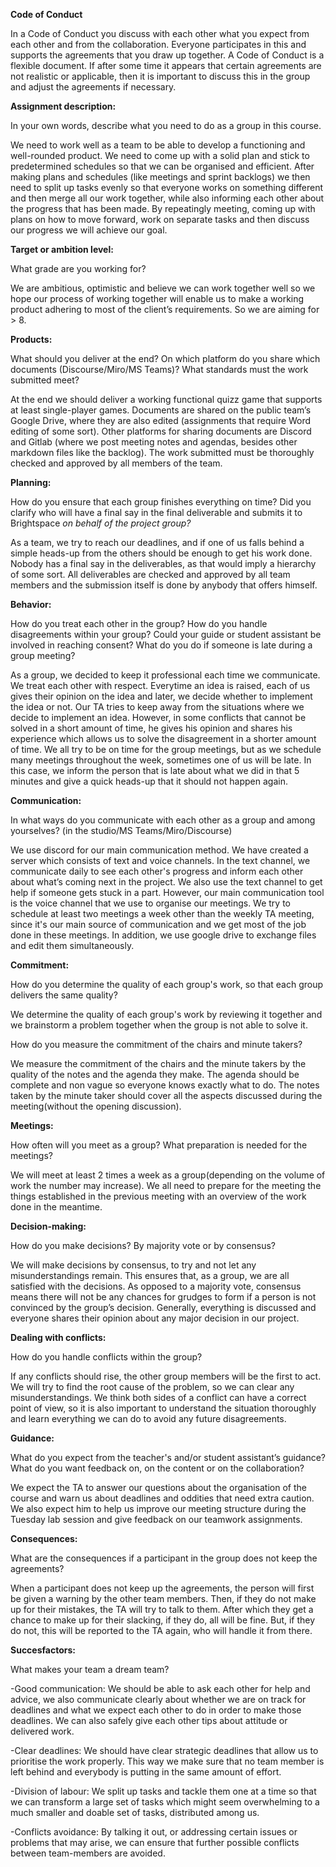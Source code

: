 ﻿**Code of Conduct** 

In a Code of Conduct you discuss with each other what you expect from each other and from the collaboration. Everyone participates in this and supports the agreements that you draw up together. A Code of Conduct is a flexible document. If after some time it appears that certain agreements are not realistic or applicable, then it is important to discuss this in the group and adjust the agreements if necessary.


**Assignment description:**

In your own words, describe what you need to do as a group in this course.

We need to work well as a team to be able to develop a functioning and well-rounded product. We need to come up with a solid plan and stick to predetermined schedules so that we can be organised and efficient. After making plans and schedules (like meetings and sprint backlogs) we then need to split up tasks evenly so that everyone works on something different and then merge all our work together, while also informing each other about the progress that has been made. By repeatingly meeting, coming up with plans on how to move forward, work on separate tasks and then discuss our progress we will achieve our goal.


**Target or ambition level:**

What grade are you working for?

We are ambitious, optimistic and believe we can work together well so we hope our process of working together will enable us to make a working product adhering to most of the client’s requirements. So we are aiming for > 8.


**Products:**

What should you deliver at the end? On which platform do you share which documents (Discourse/Miro/MS Teams)? What standards must the work submitted meet?

At the end we should deliver a working functional quizz game that supports at least single-player games. Documents are shared on the public team’s Google Drive, where they are also edited (assignments that require Word editing of some sort). Other platforms for sharing documents are Discord and Gitlab (where we post meeting notes and agendas, besides other markdown files like the backlog). The work submitted must be thoroughly checked and approved by all members of the team.

**Planning:**

How do you ensure that each group finishes everything on time? Did you clarify who will have a final say in the final deliverable and submits it to Brightspace *on behalf of the project group?*

As a team, we try to reach our deadlines, and if one of us falls behind a simple heads-up from the others should be enough to get his work done. Nobody has a final say in the deliverables, as that would imply a hierarchy of some sort. All deliverables are checked and approved by all team members and the submission itself is done by anybody that offers himself.



**Behavior:**

How do you treat each other in the group? How do you handle disagreements within your group? Could your guide or student assistant be involved in reaching consent? What do you do if someone is late during a group meeting?

As a group, we decided to keep it professional each time we communicate. We treat each other with respect. Everytime an idea is raised, each of us gives their opinion on the idea and later, we decide whether to implement the idea or not. Our TA tries to keep away from the situations where we decide to implement an idea. However, in some conflicts that cannot be solved in a short amount of time, he gives his opinion and shares his experience which allows us to solve the disagreement in a shorter amount of time. We all try to be on time for the group meetings, but as we schedule many meetings throughout the week, sometimes one of us will be late. In this case, we inform the person that is late about what we did in that 5 minutes and give a quick heads-up that it should not happen again.


**Communication:**

In what ways do you communicate with each other as a group and among yourselves? (in the studio/MS Teams/Miro/Discourse)

We use discord for our main communication method. We have created a server which consists of text and voice channels. In the text channel, we communicate daily to see each other's progress and inform each other about what’s coming next in the project. We also use the text channel to get help if someone gets stuck in a part. However, our main communication tool is the voice channel that we use to organise our meetings. We try to schedule at least two meetings a week other than the weekly TA meeting, since it's our main source of communication and we get most of the job done in these meetings. In addition, we use google drive to exchange files and edit them simultaneously.


**Commitment:**

How do you determine the quality of each group's work, so that each group delivers the same quality? 

We determine the quality of each group's work by reviewing it together and we brainstorm a problem together when the group is not able to solve it.

How do you measure the commitment of the chairs and minute takers?

We measure the commitment of the chairs and the minute takers by the quality of the notes and the agenda they make. The agenda should be complete and non vague so everyone knows exactly what to do. The notes taken by the minute taker should cover all the aspects discussed during the meeting(without the opening discussion).


**Meetings:**

How often will you meet as a group? What preparation is needed for the meetings? 

We will meet at least 2 times a week as a group(depending on the volume of work the number may increase). We all need to prepare for the meeting the things established in the previous meeting with an overview of the work done in the meantime.

**Decision-making:**

How do you make decisions? By majority vote or by consensus?

We will make decisions by consensus, to try and not let any misunderstandings remain. This ensures that, as a group, we are all satisfied with the decisions. As opposed to a majority vote, consensus means there will not be any chances for grudges to form if a person is not convinced by the group’s decision. Generally, everything is discussed and everyone shares their opinion about any major decision in our project.




**Dealing with conflicts:** 

How do you handle conflicts within the group?

If any conflicts should rise, the other group members will be the first to act. We will try to find the root cause of the problem, so we can clear any misunderstandings. We think both sides of a conflict can have a correct point of view, so it is also important to understand the situation thoroughly and learn everything we can do to avoid any future disagreements.


**Guidance:**

What do you expect from the teacher's and/or student assistant’s guidance? What do you want feedback on, on the content or on the collaboration?

We expect the TA to answer our questions about the organisation of the course and warn us about deadlines and oddities that need extra caution. We also expect him to help us improve our meeting structure during the Tuesday lab session and give feedback on our teamwork assignments.


**Consequences:**

What are the consequences if a participant in the group does not keep the agreements?

When a participant does not keep up the agreements, the person will first be given a warning by the other team members. Then, if they do not make up for their mistakes, the TA will try to talk to them. After which they get a chance to make up for their slacking, if they do, all will be fine. But, if they do not, this will be reported to the TA again, who will handle it from there.


**Succesfactors:**

What makes your team a dream team?

-Good communication: We should be able to ask each other for help and advice, we also communicate clearly about whether we are on track for deadlines and what we expect each other to do in order to make those deadlines. We can also safely give each other tips about attitude or delivered work.

-Clear deadlines: We should have clear strategic deadlines that allow us to prioritise the work properly. This way we make sure that no team member is left behind and everybody is putting in the same amount of effort.

-Division of labour: We split up tasks and tackle them one at a time so that we can transform a large set of tasks which might seem overwhelming to a much smaller and doable set of tasks, distributed among us.

-Conflicts avoidance: By talking it out, or addressing certain issues or problems that may arise, we can ensure that further possible conflicts between team-members are avoided. 

